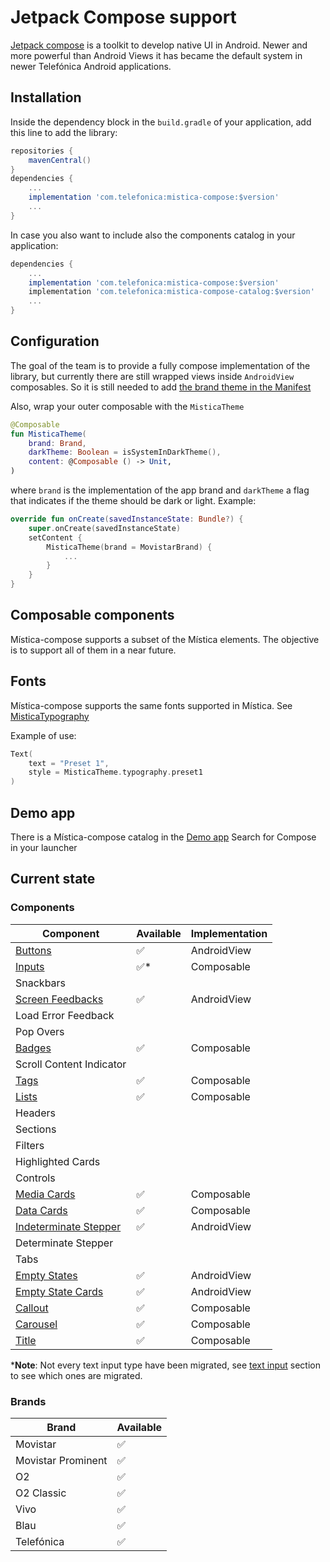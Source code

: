 # Jetpack Compose support

[Jetpack compose](https://developer.android.com/jetpack/compose) is a toolkit to develop native UI in Android. Newer and more powerful than Android Views it has
became the default system in newer Telefónica Android applications.

## Installation

Inside the dependency block in the `build.gradle` of your application, add this line to add the library:

```groovy
repositories {
    mavenCentral()
}
dependencies {
    ...
    implementation 'com.telefonica:mistica-compose:$version'
    ...
}
```

In case you also want to include also the components catalog in your application:

```groovy
dependencies {
    ...
    implementation 'com.telefonica:mistica-compose:$version'
    implementation 'com.telefonica:mistica-compose-catalog:$version'
    ...
}
```

## Configuration

The goal of the team is to provide a fully compose implementation of the library, but currently there are still wrapped views inside `AndroidView` composables.
So it is still needed to add [the brand theme in the Manifest](../README.md#configuration)

Also, wrap your outer composable with the `MisticaTheme`

```kotlin
@Composable
fun MisticaTheme(
    brand: Brand,
    darkTheme: Boolean = isSystemInDarkTheme(),
    content: @Composable () -> Unit,
)
```

where `brand` is the implementation of the app brand and `darkTheme` a flag that indicates if the theme should be dark or light. Example:

```kotlin
override fun onCreate(savedInstanceState: Bundle?) {
    super.onCreate(savedInstanceState)
    setContent {
        MisticaTheme(brand = MovistarBrand) {
            ...
        }
    }
}
```

## Composable components

Mística-compose supports a subset of the Mística elements. The objective is to support all of them in a near future.

## Fonts

Mística-compose supports the same fonts supported in Mística.
See [MisticaTypography](https://github.com/Telefonica/mistica-android/library/src/main/java/com/telefonica/mistica/compose/theme/text/MisticaTypography.kt)

Example of use:

```kotlin
Text(
    text = "Preset 1",
    style = MisticaTheme.typography.preset1
)
```

## Demo app

There is a Mística-compose catalog in the [Demo app](https://github.com/Telefonica/mistica-android/blob/main/README.md#demo-app) Search for Compose in your
launcher

## Current state

### Components

| Component                                        | Available | Implementation |
|--------------------------------------------------|-----------|----------------|
| [Buttons](./button/README.md)                    | ✅         | AndroidView    |
| [Inputs](./input/README.md)                      | ✅*        | Composable     |
| Snackbars                                        |           |                |    				
| [Screen Feedbacks](./feedback/README.md)         | ✅         | AndroidView    |
| Load Error Feedback                              |           |                |    							
| Pop Overs                                        |           |                |    				
| [Badges](./badge/README.md)                      | ✅         | Composable     |
| Scroll Content Indicator                         |           |                |    								
| [Tags](./tag/README.md)                          | ✅         | Composable     |
| [Lists](./list/README.md)                        | ✅️        | Composable     |
| Headers                                          |           |                |    				
| Sections                                         |           |                |    				
| Filters                                          |           |                |    				
| Highlighted Cards                                |           |                |    						
| Controls                                         |           |                |    				
| [Media Cards](./card/mediacard/README.md)        | ✅️        | Composable     |
| [Data Cards](./card/datacard/README.md)          | ✅️        | Composable     |
| [Indeterminate Stepper](./stepper/README.md)     | ✅️        | AndroidView    |
| Determinate Stepper                              |           |                |
| Tabs                                             |           |                |
| [Empty States](./emptystate/screen/README.md)    | ✅         | AndroidView    |
| [Empty State Cards](./emptystate/card/README.md) | ✅         | AndroidView    |
| [Callout](./callout/README.md)                   | ✅         | Composable     |
| [Carousel](./carousel/README.md)                 | ✅️        | Composable     |
| [Title](./title/README.md)                       | ✅         | Composable     |

***Note**: Not every text input type have been migrated,
see [text input](https://github.com/Telefonica/mistica-android/tree/main/library/src/main/java/com/telefonica/mistica/compose/input/README.md) section to see
which ones are migrated.

### Brands

| Brand              | Available |
|--------------------|-----------|
| Movistar           | ✅         |
| Movistar Prominent | ✅         |
| O2                 | ✅         |
| O2 Classic         | ✅         |
| Vivo               | ✅         |
| Blau               | ✅         |
| Telefónica         | ✅         |
